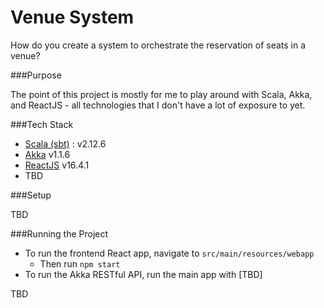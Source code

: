 Venue System
=============

How do you create a system to orchestrate the reservation of seats in a venue?

###Purpose

The point of this project is mostly for me to play around with Scala,
Akka, and ReactJS - all technologies that I don't have a lot of exposure to yet. 

###Tech Stack

- [Scala (sbt)](https://www.scala-lang.org/download/) : v2.12.6
- [Akka](https://akka.io/) v1.1.6
- [ReactJS](https://reactjs.org/) v16.4.1
- TBD

###Setup

TBD

###Running the Project

- To run the frontend React app, navigate to `src/main/resources/webapp`
    - Then run `npm start`
- To run the Akka RESTful API, run the main app with [TBD]

TBD
